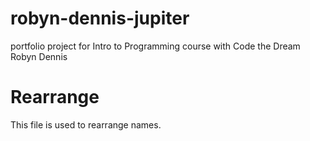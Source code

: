 # robyn-dennis-jupiter

portfolio project for Intro to Programming course with Code the Dream
Robyn Dennis

# Rearrange

This file is used to rearrange names.
